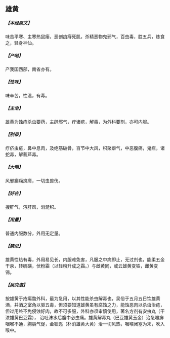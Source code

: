 ## 雄黄

##### 【本经原文】
味苦平寒、主寒热鼠瘘，恶创疽痔死肌，杀精恶物鬼邪气，百虫毒，胜五兵，炼食之，轻身神仙。
##### 【产地】
产我国西部，南省亦有。
##### 【性味】
味辛苦，性温，有毒。
##### 【主治】
雄黄为蚀疮杀虫要药，主辟邪气，疗诸疮，解毒，为外科要剂，亦可内服。
##### 【别录】
疗疥虫疮，鼻中息肉，及绝筋破骨，百节中大风，积聚癖气，中恶腹痛，鬼疰，诸蛇毒，解藜芦毒。
##### 【大明】
风邪癫痫岚瘴，一切虫兽伤。
##### 【好古】
搜肝气，泻肝风，消涎积。
##### 【用量】
普通内服数分，外用无定量。
##### 【禁忌】
雄黄性热有毒，外用易见长，内服难免害，凡服之中病即止，无过剂也，能柔五金干汞，转硫磺，伏粉霜（以轻粉升成之霜。）与雌黄同，或云雄黄变铁，雌黄变锡。
##### 【吴克潜】
按雄黄于疮痬螫外科，最为急用，以其性能杀虫解毒也，吴俗于五月五日饮雄黄酒，并洒之室角以驱五毒，但须要知道雄黄虽有腐蚀之力，能蚀恶肉以杀虫治疮，但过用终不免侵蚀好肉，故不可多服，外科亦须审慎使用，著名方剂有安虫丸（干漆雄黄巴豆霜），
治吐沫水后腹中必虫痛。雄黄解毒丸（巴豆雄黄玉金）治急喉痹咽喉不通，胸膈气促，金锁匙（朴消雄黄大黄）治一切风热，咽喉闭塞为末，吹入喉中。